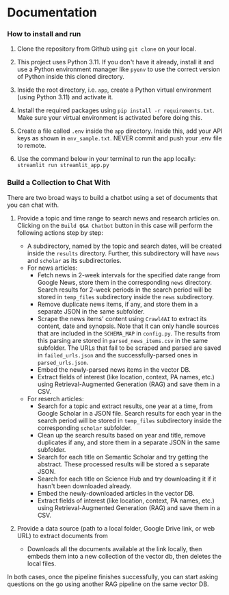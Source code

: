 # Documentation

### How to install and run

1. Clone the repository from Github using `git clone` on your local.

2. This project uses Python 3.11. If you don't have it already, install it and use a Python environment manager like `pyenv` to use the correct version of Python inside this cloned directory.

3. Inside the root directory, i.e. `app`, create a Python virtual environment (using Python 3.11) and activate it.

4. Install the required packages using `pip install -r requirements.txt`. Make sure your virtual environment is activated before doing this.

5. Create a file called `.env` inside the `app` directory. Inside this, add your API keys as shown in `env_sample.txt`. NEVER commit and push your .env file to remote.

6. Use the command below in your terminal to run the app locally:
`streamlit run streamlit_app.py`

### Build a Collection to Chat With

There are two broad ways to build a chatbot using a set of documents that you can chat with.

1. Provide a topic and time range to search news and research articles on. Clicking on the `Build Q&A Chatbot` button in this case  will perform the following actions step by step:
    - A subdirectory, named by the topic and search dates, will be created inside the `results` directory. Further, this subdirectory will have `news` and `scholar` as its subdirectories.
    - For news articles:
        - Fetch news in 2-week intervals for the specified date range from Google News, store them in the corresponding `news` directory. Search results for 2-week periods in the search period will be stored in `temp_files` subdirectory inside the `news` subdirectory.
        - Remove duplicate news items, if any, and store them in a separate JSON in the same subfolder.
        - Scrape the news items' content using `Crawl4AI` to extract its content, date and synopsis. Note that it can only handle sources that are included in the `SCHEMA_MAP` in `config.py`. The results from this parsing are stored in `parsed_news_items.csv` in the same subfolder. The URLs that fail to be scraped and parsed are saved in `failed_urls.json` and the successfully-parsed ones in `parsed_urls.json`.
        - Embed the newly-parsed news items in the vector DB.
        - Extract fields of interest (like location, context, PA names, etc.) using Retrieval-Augmented Generation (RAG) and save them in a CSV.
    - For reserch articles:
        - Search for a topic and extract results, one year at a time, from Google Scholar in a JSON file. Search results for each year in the search period will be stored in `temp_files` subdirectory inside the corresponding `scholar` subfolder.
        - Clean up the search results based on year and title, remove duplicates if any, and store them in a separate JSON in the same subfolder.
        - Search for each title on Semantic Scholar and try getting the abstract. These processed results will be stored a s separate JSON.
        - Search for each title on Science Hub and try downloading it if it hasn't been downloaded already.
        - Embed the newly-downloaded articles in the vector DB.
        - Extract fields of interest (like location, context, PA names, etc.) using Retrieval-Augmented Generation (RAG) and save them in a CSV.


2. Provide a data source (path to a local folder, Google Drive link, or web URL) to extract documents from
    - Downloads all the documents available at the link locally, then embeds them into a new collection of the vector db, then deletes the local files.

In both cases, once the pipeline finishes successfully, you can start asking questions on the go using another RAG pipeline on the same vector DB.
